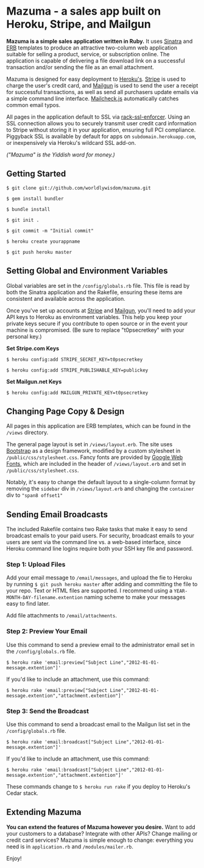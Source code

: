 Mazuma - a sales app built on Heroku, Stripe, and Mailgun
=========================================================

**Mazuma is a simple sales application written in Ruby.** It uses [Sinatra](http://www.sinatrarb.com/) and [ERB](http://ruby-doc.org/stdlib-1.9.3/libdoc/erb/rdoc/ERB.html) templates to produce an attractive two-column web application suitable for selling a product, service, or subscription online. The application is capable of delivering a file download link on a successful transaction and/or sending the file as an email attachment.

Mazuma is designed for easy deployment to [Heroku's](http://heroku.com). [Stripe](http://stripe.com) is used to charge the user's credit card, and [Mailgun](http://mailgun.net) is used to send the user a receipt for successful transactions, as well as send all purchasers update emails via a simple command line interface. [Mailcheck.js](https://github.com/Kicksend/mailcheck) automatically catches common email typos.

All pages in the application default to SSL via [rack-ssl-enforcer](https://github.com/tobmatth/rack-ssl-enforcer). Using an SSL connection allows you to securely transmit user credit card information to Stripe without storing it in your application, ensuring full PCI compliance. Piggyback SSL is available by default for apps on <code>subdomain.herokuapp.com</code>, or inexpensively via Heroku's wildcard SSL add-on.

_("Mazuma" is the Yiddish word for money.)_

Getting Started
---------------

    $ git clone git://github.com/worldlywisdom/mazuma.git

    $ gem install bundler

    $ bundle install

    $ git init .

    $ git commit -m "Initial commit"

    $ heroku create yourappname

    $ git push heroku master

Setting Global and Environment Variables
----------------------------------------

Global variables are set in the <code>/config/globals.rb</code> file. This file is read by both the Sinatra application and the Rakefile, ensuring these items are consistent and available across the application.

Once you've set up accounts at [Stripe](http://stripe.com) and [Mailgun](http://mailgun.net), you'll need to add your API keys to Heroku as environment variables. This help you keep your private keys secure if you contribute to open source or in the event your machine is compromised. (Be sure to replace "t0psecretkey" with your personal key.)

**Set Stripe.com Keys**

    $ heroku config:add STRIPE_SECRET_KEY=t0psecretkey

    $ heroku config:add STRIPE_PUBLISHABLE_KEY=publickey

**Set Mailgun.net Keys**

    $ heroku config:add MAILGUN_PRIVATE_KEY=t0psecretkey

Changing Page Copy & Design
---------------------------

All pages in this application are ERB templates, which can be found in the <code>/views</code> directory.

The general page layout is set in <code>/views/layout.erb</code>. The site uses [Bootstrap](http://getbootstrap.com/) as a design framework, modified by a custom stylesheet in <code>/public/css/stylesheet.css</code>. Fancy fonts are provided by [Google Web Fonts](http://www.google.com/webfonts), which are included in the header of <code>/views/layout.erb</code> and set in <code>/public/css/stylesheet.css</code>.

Notably, it's easy to change the default layout to a single-column format by removing the <code>sidebar</code> div in <code>/views/layout.erb</code> and changing the <code>container</code> div to <code>"span8 offset1"</code>

Sending Email Broadcasts
------------------------

The included Rakefile contains two Rake tasks that make it easy to send broadcast emails to your paid users. For security, broadcast emails to your users are sent via the command line vs. a web-based interface, since Heroku command line logins require both your SSH key file and password.

### Step 1: Upload Files

Add your email message to <code>/email/messages</code>, and upload the fie to Heroku by running <code>$ git push heroku master</code> after adding and committing the file to your repo. Text or HTML files are supported. I recommend using a <code>YEAR-MONTH-DAY-filename.extention</code> naming scheme to make your messages easy to find later.

Add file attachments to <code>/email/attachments</code>.

### Step 2: Preview Your Email

Use this command to send a preview email to the administrator email set in the <code>/config/globals.rb</code> file.

    $ heroku rake 'email:preview["Subject Line","2012-01-01-message.extention"]'

If you'd like to include an attachment, use this command:

    $ heroku rake 'email:preview["Subject Line","2012-01-01-message.extention","attachment.extention"]'

### Step 3: Send the Broadcast

Use this command to send a broadcast email to the Mailgun list set in the <code>/config/globals.rb</code> file.

    $ heroku rake 'email:broadcast["Subject Line","2012-01-01-message.extention"]'

If you'd like to include an attachment, use this command:

    $ heroku rake 'email:broadcast["Subject Line","2012-01-01-message.extention","attachment.extention"]'
    
These commands change to <code>$ heroku run rake</code> if you deploy to Heroku's Cedar stack.

Extending Mazuma
----------------

**You can extend the features of Mazuma however you desire.** Want to add your customers to a database? Integrate with other APIs? Change mailing or credit card services? Mazuma is simple enough to change: everything you need is in <code>application.rb</code> and <code>/modules/mailer.rb</code>.

Enjoy!